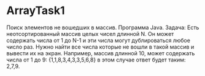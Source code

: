 # ArrayTask1
Поиск элементов не вошедших в массив.
Программа Java. 
Задача:
Есть неотсортированный массив целых чисел длинной N.
Он может содержать числа от 1 до N-1 и эти числа могут дублироваться любое число раз.
Нужно найти все числа которые не вошли в такой массив и вывести их на экран.
Например, массив длинной 10, может содержать числа от 1 до 9:
{1,1,8,3,4,3,3,5,6,8}
в этом случае ответ будет таким: 2,7,9.
